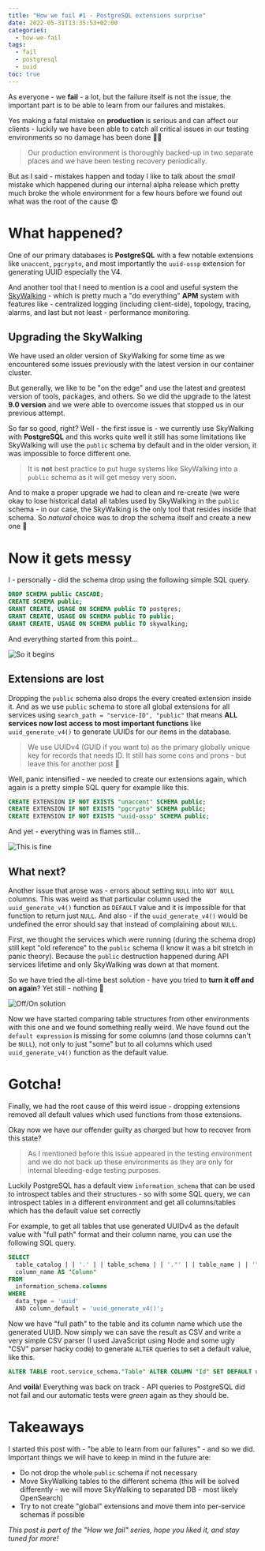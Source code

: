 ```yaml
---
title: "How we fail #1 - PostgreSQL extensions surprise"
date: 2022-05-31T13:35:53+02:00
categories:
  - how-we-fail
tags:
  - fail
  - postgresql
  - uuid
toc: true
---
```


As everyone - we **fail** - a lot, but the failure itself is not the issue, the important part is to be able to learn from our failures and mistakes.

Yes making a fatal mistake on **production** is serious and can affect our clients - luckily we have been able to catch all critical issues in our testing environments so no damage has been done 😮‍💨

> Our production environment is thoroughly backed-up in two separate places and we have been testing recovery periodically.

But as I said - mistakes happen and today I like to talk about the *small* mistake which happened during our internal alpha release which pretty much broke the whole environment for a few hours before we found out what was the root of the cause 😨
<!--more-->

# What happened?
One of our primary databases is **PostgreSQL** with a few notable extensions like `unaccent`, `pgcrypto`, and most importantly the `uuid-ossp` extension for generating UUID especially the V4.

And another tool that I need to mention is a cool and useful system the [SkyWalking](https://skywalking.apache.org) - which is pretty much a "do everything" **APM** system with features like - centralized logging (including client-side), topology, tracing, alarms, and last but not least - performance monitoring.

## Upgrading the SkyWalking
We have used an older version of SkyWalking for some time as we encountered some issues previously with the latest version in our container cluster.

But generally, we like to be "on the edge" and use the latest and greatest version of tools, packages, and others. So we did the upgrade to the latest **9.0 version** and we were able to overcome issues that stopped us in our previous attempt.

So far so good, right? Well - the first issue is - we currently use SkyWalking with **PostgreSQL** and this works quite well it still has some limitations like SkyWalking will use the `public` schema by default and in the older version, it was impossible to force different one.

> It is **not** best practice to put huge systems like SkyWalking into a `public` schema as it will get messy very soon.

And to make a proper upgrade we had to clean and re-create (we were okay to lose historical data) all tables used by SkyWalking in the `public` schema - in our case, the SkyWalking is the only tool that resides inside that schema. So *natural* choice was to drop the schema itself and create a new one 😬

# Now it gets messy
I - personally - did the schema drop using the following simple SQL query.

```sql
DROP SCHEMA public CASCADE;
CREATE SCHEMA public;
GRANT CREATE, USAGE ON SCHEMA public TO postgres;
GRANT CREATE, USAGE ON SCHEMA public TO public;
GRANT CREATE, USAGE ON SCHEMA public TO skywalking;
```

And everything started from this point...

![So it begins](https://i.pinimg.com/originals/af/68/d2/af68d2d9baebbdf26c2cea10e087c048.gif "I have pretty much felt like this")

## Extensions are lost
Dropping the `public` schema also drops the every created extension inside it. And as we use `public` schema to store all global extensions for all services using `search_path = "service-ID", "public"` that means **ALL services now lost access to most important functions** like `uuid_generate_v4()` to generate UUIDs for our items in the database.

> We use UUIDv4 (GUID if you want to) as the primary globally unique key for records that needs ID. It still has some cons and prons - but leave this for another post 🙂

Well, panic intensified - we needed to create our extensions again, which again is a pretty simple SQL query for example like this.

```sql
CREATE EXTENSION IF NOT EXISTS "unaccent" SCHEMA public;
CREATE EXTENSION IF NOT EXISTS "pgcrypto" SCHEMA public;
CREATE EXTENSION IF NOT EXISTS "uuid-ossp" SCHEMA public;
```

And yet - everything was in flames still...

![This is fine](https://media.tenor.co/images/0d1329f5ff7d31712e3d12ce160df6ec/raw "Couldn't say the other team members felt the same")

## What next?
Another issue that arose was - errors about setting `NULL` into `NOT NULL` columns. This was weird as that particular column used the `uuid_generate_v4()` function as `DEFAULT` value and it is impossible for that function to return just `NULL`. And also - if the `uuid_generate_v4()` would be undefined the error should say that instead of complaining about `NULL`.

First, we thought the services which were running (during the schema drop) still kept "old reference" to the `public` schema (I know it was a bit stretch in panic theory). Because the `public` destruction happened during API services lifetime and only SkyWalking was down at that moment.

So we have tried the all-time best solution - have you tried to **turn it off and on again**? Yet still - nothing 🥲

![Off/On solution](https://media.giphy.com/media/F7yLXA5fJ5sLC/giphy.gif "The ultimate solution to any IT issues failed us")

Now we have started comparing table structures from other environments with this one and we found something really weird. We have found out the `default expression` is missing for some columns (and those columns can't be `NULL`), not only to just "some" but to all columns which used `uuid_generate_v4()` function as the default value.

# Gotcha!
Finally, we had the root cause of this weird issue - dropping extensions removed all default values which used functions from those extensions.

Okay now we have our offender guilty as charged but how to recover from this state?

> As I mentioned before this issue appeared in the testing environment and we do not back up these environments as they are only for internal bleeding-edge testing purposes.

Luckily PostgreSQL has a default view `information_schema` that can be used to introspect tables and their structures - so with some SQL query, we can introspect tables in a different environment and get all columns/tables which has the default value set correctly

For example, to get all tables that use generated UUIDv4 as the default value with "full path" format and their column name, you can use the following SQL query.

```sql
SELECT
  table_catalog | | '.' | | table_schema | | '."' | | table_name | | '"' AS "Path",
  column_name AS "Column"
FROM
  information_schema.columns
WHERE
  data_type = 'uuid'
  AND column_default = 'uuid_generate_v4()';
```

Now we have "full path" to the table and its column name which use the generated UUID. Now simply we can save the result as CSV and write a very simple CSV parser (I used JavaScript using Node and some ugly "CSV" parser hacky code) to generate `ALTER` queries to set a default value, like this.

```sql
ALTER TABLE root.service_schema."Table" ALTER COLUMN "Id" SET DEFAULT uuid_generate_v4();
```

And **voilà**! Everything was back on track - API queries to PostgreSQL did not fail and our automatic tests were *green* again as they should be.

# Takeaways
I started this post with - "be able to learn from our failures" - and so we did. Important things we will have to keep in mind in the future are:
 - Do not drop the whole `public` schema if not necessary
 - Move SkyWalking tables to the different schema (this will be solved differently - we will move SkyWalking to separated DB - most likely OpenSearch)
 - Try to not create "global" extensions and move them into per-service schemas if possible  


_This post is part of the "How we fail" series, hope you liked it, and stay tuned for more!_
